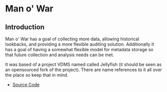 # Man o' War

## Introduction

Man o' War has a goal of collecting more data, allowing historical lookbacks, and
providing a more flexible auditing solution. Additionally it has a goal of having
a somewhat flexible model for metadata storage so that future collection and analysis 
needs can be met.

It was based of a project VDMS named called Jellyfish (it should be seen as an
opensourced fork of the project). There are name references to it all over the
place so keep that in mind.

* [Source Code](https://github.com/chalbersma/manowar)
